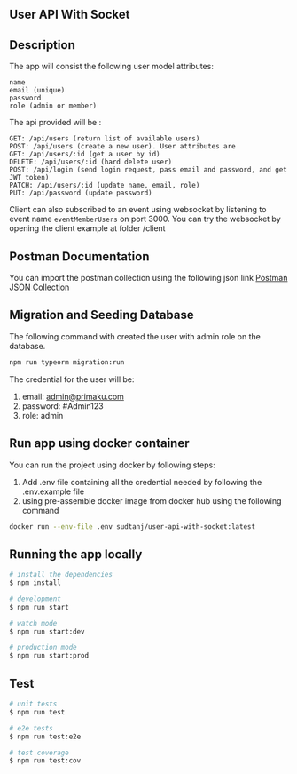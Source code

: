 ## User API With Socket

## Description

The app will consist the following user model attributes:
```
name
email (unique)
password 
role (admin or member)
```
The api provided will be :
```
GET: /api/users (return list of available users)
POST: /api/users (create a new user). User attributes are
GET: /api/users/:id (get a user by id)
DELETE: /api/users/:id (hard delete user)
POST: /api/login (send login request, pass email and password, and get JWT token)
PATCH: /api/users/:id (update name, email, role)
PUT: /api/password (update password)
```
Client can also subscribed to an event using websocket by listening to event name `eventMemberUsers` on port 3000.
You can try the websocket by opening the client example at folder /client

## Postman Documentation
You can import the postman collection using the following json link
[Postman JSON Collection](https://api.postman.com/collections/24756256-09ee5f4a-d2e3-46d0-a96b-5a2062e94949?access_key=PMAT-01GNDQTGWG69MWJ81CJQCPK4K0)

## Migration and Seeding Database
The following command with created the user with admin role on the database.
```bash
npm run typeorm migration:run
```
The credential for the user will be:
1. email: admin@primaku.com
2. password: #Admin123
3. role: admin

## Run app using docker container 
You can run the project using docker by following steps:
1. Add .env file containing all the credential needed by following the .env.example file
2. using pre-assemble docker image from docker hub using the following command
```bash
docker run --env-file .env sudtanj/user-api-with-socket:latest
```

## Running the app locally

```bash
# install the dependencies
$ npm install

# development
$ npm run start

# watch mode
$ npm run start:dev

# production mode
$ npm run start:prod
```

## Test

```bash
# unit tests
$ npm run test

# e2e tests
$ npm run test:e2e

# test coverage
$ npm run test:cov
```
